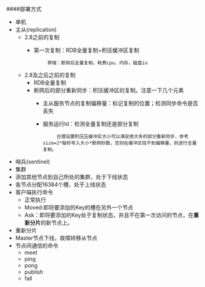 
####部署方式

* 单机
* 主从(replication)
  * 2.8之前的复制
     * 第一次复制：RDB全量复制+积压缓冲区复制
       
                弊端：断网后全量复制，耗费cpu，内存，磁盘io 
  * 2.8及之后之前的复制 
     *  RDB全量复制
     *  断网后的部分重新同步：积压缓冲区的复制。注意一下几个元素
         * 主从服务节点的复制偏移量：标记复制的位置；检测同步命令是否丢失
         * 服务运行Id：检测全量复制还是部分复制
                    
                    合理设置积压压缓冲区大小可以满足绝大多的部分重新同步，参考size=2*每秒写入大小*断网秒数，否则在缓冲区找不到偏移量，则进行全量复制。
* 哨兵(sentinel)
* 集群
 * 添加其他节点到自己所处的集群，处于下线状态
 * 各节点分配16384个槽，处于上线状态
 * 客户端执行命令
     * 正常执行 
     * Moved:即将要添加的Key的槽在另外一个节点
     * Ask：即将要添加的Key处于复制状态，并且不在第一次访问的节点，在**重新分片**的新节点上。
 *  重新分片
 *  Master节点下线，故障转移从节点
 *  节点间通信的命令
     *  meet
     *  ping
     *  pong
     *  publish
     *  fall
    
